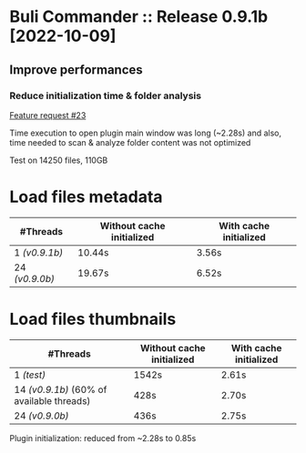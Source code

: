 # Buli Commander :: Release 0.9.1b [2022-10-09]

## Improve performances

### Reduce initialization time & folder analysis
[Feature request #23](https://github.com/Grum999/BuliCommander/issues/23)

Time execution to open plugin main window was long (~2.28s) and also, time needed to scan & analyze folder content was not optimized


Test on 14250 files, 110GB
# Load files metadata
| #Threads | Without cache initialized | With cache initialized |
| --- | --- | --- |
| 1 *(v0.9.1b)* | 10.44s | 3.56s |
| 24 *(v0.9.0b)* | 19.67s | 6.52s |

# Load files thumbnails
| #Threads | Without cache initialized | With cache initialized |
| --- | --- | --- |
| 1 *(test)* | 1542s | 2.61s |
| 14 *(v0.9.1b)* (60% of available threads) | 428s | 2.70s |
| 24 *(v0.9.0b)* | 436s | 2.75s |

Plugin initialization: reduced from ~2.28s to 0.85s

